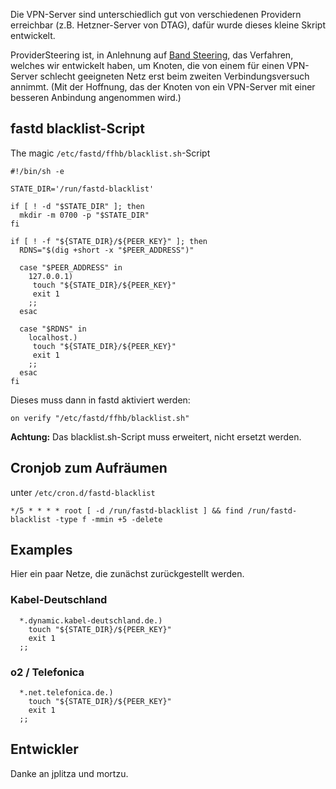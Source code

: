 Die VPN-Server sind unterschiedlich gut von verschiedenen Providern erreichbar (z.B. Hetzner-Server von DTAG), dafür wurde dieses kleine Skript entwickelt.

ProviderSteering ist, in Anlehnung auf [Band Steering](http://www.arubanetworks.com/techdocs/ArubaOS_64_Web_Help/Content/ArubaFrameStyles/ARM/Band_Steering.htm), das Verfahren, welches wir entwickelt haben, um Knoten, die von einem für einen VPN-Server schlecht geeigneten Netz erst beim zweiten Verbindungsversuch annimmt. (Mit der Hoffnung, das der Knoten von ein VPN-Server mit einer besseren Anbindung angenommen wird.)

## fastd blacklist-Script
The magic `/etc/fastd/ffhb/blacklist.sh`-Script
```
#!/bin/sh -e

STATE_DIR='/run/fastd-blacklist'

if [ ! -d "$STATE_DIR" ]; then
  mkdir -m 0700 -p "$STATE_DIR"
fi

if [ ! -f "${STATE_DIR}/${PEER_KEY}" ]; then
  RDNS="$(dig +short -x "$PEER_ADDRESS")"

  case "$PEER_ADDRESS" in
    127.0.0.1)
     touch "${STATE_DIR}/${PEER_KEY}"
     exit 1
    ;;
  esac

  case "$RDNS" in
    localhost.)
     touch "${STATE_DIR}/${PEER_KEY}"
     exit 1
    ;;
  esac
fi
```

Dieses muss dann in fastd aktiviert werden:
```
on verify "/etc/fastd/ffhb/blacklist.sh"
```

**Achtung:**
Das blacklist.sh-Script muss erweitert, nicht ersetzt werden.

## Cronjob zum Aufräumen
unter `/etc/cron.d/fastd-blacklist`
```
*/5 * * * * root [ -d /run/fastd-blacklist ] && find /run/fastd-blacklist -type f -mmin +5 -delete
```
## Examples
Hier ein paar Netze, die zunächst zurückgestellt werden.
### Kabel-Deutschland
```
  *.dynamic.kabel-deutschland.de.)
    touch "${STATE_DIR}/${PEER_KEY}"
    exit 1
  ;;
```
### o2 / Telefonica
```
  *.net.telefonica.de.)
    touch "${STATE_DIR}/${PEER_KEY}"
    exit 1
  ;;
```

## Entwickler
Danke an jplitza und mortzu.
